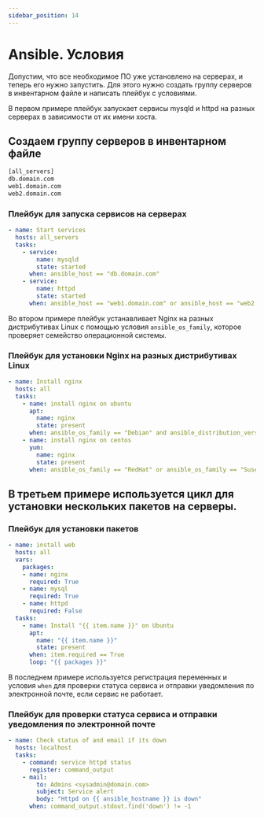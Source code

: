 ```yaml
---
sidebar_position: 14
---
```


# Ansible. Условия

Допустим, что все необходимое ПО уже установлено на серверах, и теперь его нужно запустить. Для этого нужно создать группу серверов в инвентарном файле и написать плейбук с условиями.

В первом примере плейбук запускает сервисы mysqld и httpd на разных серверах в зависимости от их имени хоста.


## Создаем группу серверов в инвентарном файле
```bash title="hosts"
[all_servers]
db.domain.com
web1.domain.com
web2.domain.com
```

### Плейбук для запуска сервисов на серверах
```yaml title="start.yml"
- name: Start services
  hosts: all_servers
  tasks:
    - service:
        name: mysqld
        state: started
      when: ansible_host == "db.domain.com"
    - service:
        name: httpd
        state: started
      when: ansible_host == "web1.domain.com" or ansible_host == "web2.domain.com"
```

Во втором примере плейбук устанавливает Nginx на разных дистрибутивах Linux с помощью условия `ansible_os_family`, которое проверяет семейство операционной системы.

### Плейбук для установки Nginx на разных дистрибутивах Linux
```yaml title="nginx-inst.yml"
- name: Install nginx
  hosts: all
  tasks:
    - name: install nginx on ubuntu
      apt:
        name: nginx
        state: present
      when: ansible_os_family == "Debian" and ansible_distribution_version == "16.04"
    - name: install nginx on centos
      yum:
        name: nginx
        state: present
      when: ansible_os_family == "RedHat" or ansible_os_family == "Suse"
```

## В третьем примере используется цикл для установки нескольких пакетов на серверы.

### Плейбук для установки пакетов
```yaml title="aptinstall.yml"
- name: install web
  hosts: all
  vars:
    packages:
    - name: nginx
      required: True
    - name: mysql
      required: True
    - name: httpd
      required: False
  tasks:
    - name: Install "{{ item.name }}" on Ubuntu
      apt:
        name: "{{ item.name }}"
        state: present
      when: item.required == True
      loop: "{{ packages }}"
```

В последнем примере используется регистрация переменных и условия `when` для проверки статуса сервиса и отправки уведомления по электронной почте, если сервис не работает.

### Плейбук для проверки статуса сервиса и отправки уведомления по электронной почте
```yaml title="checkstatus.yml"
- name: Check status of and email if its down
  hosts: localhost
  tasks:
    - command: service httpd status
      register: command_output
    - mail:
        to: Admins <sysadmin@domain.com>
        subject: Service alert
        body: "Httpd on {{ ansible_hostname }} is down"
      when: command_output.stdout.find('down') != -1
```